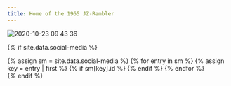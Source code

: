 ```yaml
---
title: Home of the 1965 JZ-Rambler
---
```


![2020-10-23 09 43 36](https://user-images.githubusercontent.com/1479022/177861378-5978681b-59dd-412d-a1eb-7e582e3ef1d4.jpg)

{% if site.data.social-media %}
<div id="social-media">
    {% assign sm = site.data.social-media %}
    {% for entry in sm %}
        {% assign key = entry | first %}
        {% if sm[key].id %}
            <a href="{{ sm[key].href }}{{ sm[key].id }}" title="{{ sm[key].title }}"><i class="fa {{ sm[key].fa-icon }}" style="font-size:48px;"></i></a>
        {% endif %}
    {% endfor %}
</div>
{% endif %}

<link href="//maxcdn.bootstrapcdn.com/font-awesome/4.2.0/css/font-awesome.min.css" rel="stylesheet">

